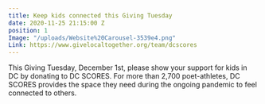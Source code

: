 ```yaml
---
title: Keep kids connected this Giving Tuesday
date: 2020-11-25 21:15:00 Z
position: 1
Image: "/uploads/Website%20Carousel-3539e4.png"
Link: https://www.givelocaltogether.org/team/dcscores
---
```


This Giving Tuesday, December 1st, please show your support for kids in DC by donating to DC SCORES. For more than 2,700 poet-athletes, DC SCORES provides the space they need during the ongoing pandemic to feel connected to others.
